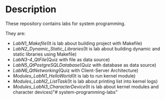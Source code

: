 # Description
These repository contains labs for system programming.

They are:
* *LabN1_Makefile*(It is lab about building project with Makefile)
* *LabN2_Dynamic_Static_Libraries*(It is lab about building dynamic and static libraries using Makefile)
* *LabN3-4_QtFile*(Quiz with file as data source)
* *LabN5_QtPostgreSQLDatabase*(Quiz with database as data source)
* *LabN6_QtNetworking*(Quiz with Client-Server Architecture)
* *Modules_LabN1_HelloWorld*(It is lab to run kernel module)
* *Modules_LabN2_ListTask*(It is lab about printing list into kernel logs)
* *Modules_LabN3_CharacterDevice*(It is lab about kernel modules and character devices)"# system-programming-labs" 
